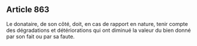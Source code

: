 Article 863
----
Le donataire, de son côté, doit, en cas de rapport en nature, tenir compte des
dégradations et détériorations qui ont diminué la valeur du bien donné par son
fait ou par sa faute.
